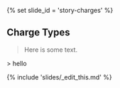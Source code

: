 {% set slide_id = 'story-charges' %}

## Charge Types

<blockquote> Here is some text. </blockquote>
 > hello 

<div id="charges-categories-chart" class="chart"></div>

<div id="drug-charges-chart" class="chart"></div>

{% include 'slides/_edit_this.md' %}
